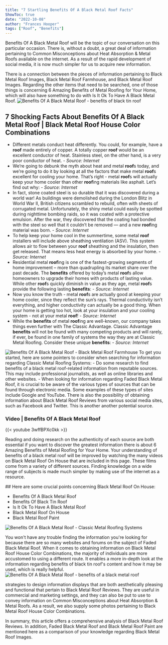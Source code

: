 ```yaml
---
title: "7 Startling Benefits Of A Black Metal Roof Facts"
ShowToc: true 
date: "2022-10-08"
author: "Frances Hooper" 
tags: ["Roof", "Benefits"]
---
```


Benefits Of A Black Metal Roof will be the topic of our conversation on this particular occasion. There is, without a doubt, a great deal of information pertaining to Common Misconceptions about Heat Absorption & Metal Roofs available on the internet. As a result of the rapid development of social media, it is now much simpler for us to acquire new information.

There is a connection between the pieces of information pertaining to Black Metal Roof Images, Black Metal Roof Farmhouse, and Black Metal Roof Images. Regarding the other items that need to be searched, one of those things is concerning 6 Amazing Benefits of Metal Roofing for Your Home, which will also have something to do with Is It Ok To Have A Black Metal Roof.
<img loading="lazy" src="https://i.pinimg.com/736x/86/38/80/863880330bbe1dba9c9f8336256fb982.jpg" onerror="this.onerror=null;this.src='https://blogger.googleusercontent.com/img/a/AVvXsEhe7F7TRXHtjiKvHb5vS7DmnxvpHiDyoYyYvm1nHB3Qp2_w3BnM6A2eq4v7FYxCC9bfZt3a9vIMtAYEKUiaDQbHMg-ViyGmRIj39MLp0bGFfgfYw1Dc9q_H-T0wiTm3l0Uq42dETrN9eC8aGJ9_IORZsxST1AcLR7np1koOfcc7tnHa4S8Mwz_xD9d0=s16000';" alt="Benefits Of A Black Metal Roof - benefits of black tin roof" >

## 7 Shocking Facts About Benefits Of A Black Metal Roof | Black Metal Roof House Color Combinations
-   Different metals conduct heat differently. You could, for example, have a **roof** made entirely of copper. A totally copper **roof** would be an excellent conductor of heat. Stainless steel, on the other hand, is a very poor conductor of heat. - <cite>Source: Internet</cite>
-   We’re going to debunk the myth about heat and metal **roof**s today, and we’re going to do it by looking at all the factors that make metal **roof**s excellent for cooling your home. That’s right - metal **roof**s will actually keep your home cooler than other **roof**ing materials like asphalt. Let’s find out why: - <cite>Source: Internet</cite>
-   In fact, stone coated steel is so durable that it was discovered during a world war! As buildings were demolished during the London Blitz in World War II, British citizens scrambled to rebuild, often with sheets of corrugated metal. Unfortunately, the shiny metal could easily be spotted during nighttime bombing raids, so it was coated with a protective emulsion. After the war, they discovered that the coating had bonded with the steel so well that it couldn’t be removed — and a new **roof**ing material was born. - <cite>Source: Internet</cite>
-   To help keep your home cool in the summertime, some metal **roof** installers will include above sheathing ventilation (ASV). This system allows air to flow between your **roof** sheathing and the insulation, then get released. That means less heat energy is absorbed by your home. - <cite>Source: Internet</cite>
-   Residential metal **roof**ing is one of the fastest-growing segments of home improvement – more than quadrupling its market share over the past decade. The **benefits** offered by today’s metal **roof**s allow homeowners to upgrade their homes with products of lasting value. While other **roof**s quickly diminish in value as they age, metal **roof**s provide the following lasting **benefits**: - <cite>Source: Internet</cite>
-   Now you know the truth - metal **roof**s are actually good at keeping your home cooler, since they reflect the sun’s rays. Thermal conductivity isn’t everything, and higher conductivity can actually be a good thing. When your home is getting too hot, look at your insulation and your cooling system - not at your metal **roof**! - <cite>Source: Internet</cite>
-   While the **benefits** of metal **roof**ing are well-known, our company takes things even further with The Classic Advantage. Classic Advantage **benefits** will not be found with many competing products and will rarely, if ever, be found in one family of systems the way they are at Classic Metal Roofing. Consider these unique **benefits**: - <cite>Source: Internet</cite>


<img loading="lazy" src="http://www.calidad.net.au/wp-content/uploads/2013/11/VLX_PAV_194.jpg" onerror="this.onerror=null;this.src='https://blogger.googleusercontent.com/img/a/AVvXsEhe7F7TRXHtjiKvHb5vS7DmnxvpHiDyoYyYvm1nHB3Qp2_w3BnM6A2eq4v7FYxCC9bfZt3a9vIMtAYEKUiaDQbHMg-ViyGmRIj39MLp0bGFfgfYw1Dc9q_H-T0wiTm3l0Uq42dETrN9eC8aGJ9_IORZsxST1AcLR7np1koOfcc7tnHa4S8Mwz_xD9d0=s16000';" alt="Benefits Of A Black Metal Roof - Black Metal Roof Farmhouse" >
To get you started, here are some pointers to consider when searching for information regarding Classic Metal Roofing Systems:
- Do some research to find benefits of a black metal roof-related information from reputable sources. This may include professional journalists, as well as online libraries and other websites.
- When looking for information regarding Faded Black Metal Roof, it is crucial to be aware of the various types of sources that can be found through electronic media. Some examples of these types of sites include Google and YouTube. There is also the possibility of obtaining information about Black Metal Roof Reviews from various social media sites, such as Facebook and Twitter. This is another another potential source.

### Video | Benefits Of A Black Metal Roof
{{< youtube 3wffBPXc0kk >}} 


Reading and doing research on the authenticity of each source are both essential if you want to discover the greatest information there is about 6 Amazing Benefits of Metal Roofing for Your Home.
Your understanding of benefits of a black metal roof will be improved by watching the many videos on Black Metal Roof On House that are included in this page. These films come from a variety of different sources. Finding knowledge on a wide range of subjects is made much simpler by making use of the internet as a resource.
<script async="async" data-cfasync="false" src="//normallydemandedalter.com/fe63df3c5408708b15d8dc3d9b206b31/invoke.js"></script>
<div id="container-fe63df3c5408708b15d8dc3d9b206b31"></div>
## Here are some crucial points concerning Black Metal Roof On House:

- Benefits Of A Black Metal Roof
- Benefits Of Black Tin Roof
- Is It Ok To Have A Black Metal Roof
- Black Metal Roof On House
- Black Metal Roof Paint

 <img loading="lazy" src="https://www.utahmetalroofs.com/wp-content/uploads/2012/12/CMS-71.jpg" onerror="this.onerror=null;this.src='https://blogger.googleusercontent.com/img/a/AVvXsEhe7F7TRXHtjiKvHb5vS7DmnxvpHiDyoYyYvm1nHB3Qp2_w3BnM6A2eq4v7FYxCC9bfZt3a9vIMtAYEKUiaDQbHMg-ViyGmRIj39MLp0bGFfgfYw1Dc9q_H-T0wiTm3l0Uq42dETrN9eC8aGJ9_IORZsxST1AcLR7np1koOfcc7tnHa4S8Mwz_xD9d0=s16000';" alt="Benefits Of A Black Metal Roof - Classic Metal Roofing Systems" >

You won't have any trouble finding the information you're looking for because there are so many websites and forums on the subject of Faded Black Metal Roof.
When it comes to obtaining information on Black Metal Roof House Color Combinations, the majority of individuals are more accustomed to using a different route. It enables a more in-depth look at the information regarding benefits of black tin roof's content and how it may be used, which is really helpful.
<img loading="lazy" src="https://www.bitsofsteel.com.au/wp-content/uploads/2018/08/Bits-of-Steel-Supplies-Steel-Beam-Uses.jpg" onerror="this.onerror=null;this.src='https://blogger.googleusercontent.com/img/a/AVvXsEhe7F7TRXHtjiKvHb5vS7DmnxvpHiDyoYyYvm1nHB3Qp2_w3BnM6A2eq4v7FYxCC9bfZt3a9vIMtAYEKUiaDQbHMg-ViyGmRIj39MLp0bGFfgfYw1Dc9q_H-T0wiTm3l0Uq42dETrN9eC8aGJ9_IORZsxST1AcLR7np1koOfcc7tnHa4S8Mwz_xD9d0=s16000';" alt="Benefits Of A Black Metal Roof - benefits of a black metal roof" >

strategies to design information displays that are both aesthetically pleasing and functional that pertain to Black Metal Roof Reviews. They are useful in commercial and marketing settings, and they can also be put to use to convey information on Common Misconceptions about Heat Absorption & Metal Roofs. As a result, we also supply some photos pertaining to Black Metal Roof House Color Combinations.

In summary, this article offers a comprehensive analysis of Black Metal Roof Reviews. In addition, Faded Black Metal Roof and Black Metal Roof Paint are mentioned here as a comparison of your knowledge regarding Black Metal Roof Images.

	

